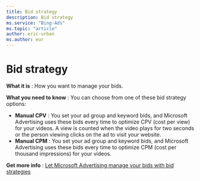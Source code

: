 ```yaml
---
title: Bid strategy
description: Bid strategy
ms.service: "Bing-Ads"
ms.topic: "article"
author: eric-urban
ms.author: eur
---
```


# Bid strategy

**What it is** : How you want to manage your bids.

**What you need to know** : You can choose from one of these bid strategy options:
- **Manual CPV** : You set your ad group and keyword bids, and Microsoft Advertising uses these bids every time to optimize CPV (cost per view) for your videos. A view is counted when the video plays for two seconds or the person viewing clicks on the ad to visit your website.
- **Manual CPM** : You set your ad group and keyword bids, and Microsoft Advertising uses these bids every time to optimize CPM (cost per thousand impressions) for your videos.

**Get more info** : [Let Microsoft Advertising manage your bids with bid strategies](../hlp_BA_CONC_BidStrategy.md)


